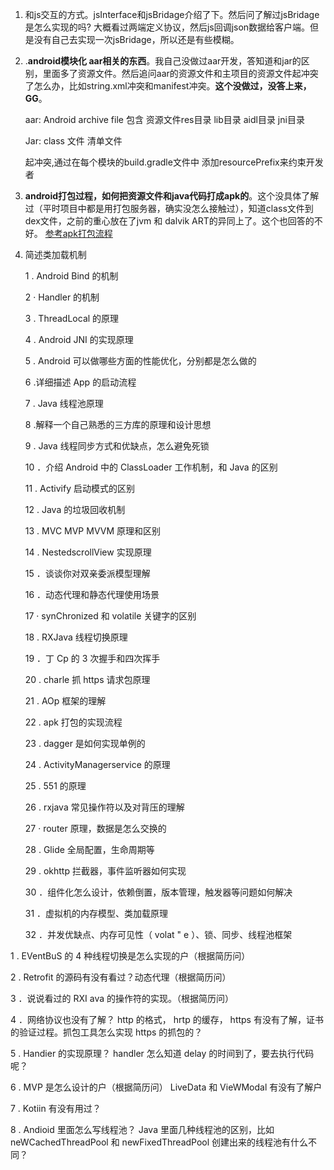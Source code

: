 1. 和js交互的方式。jsInterface和jsBridage介绍了下。然后问了解过jsBridage是怎么实现的吗? 大概看过两端定义协议，然后js回调json数据给客户端。但是没有自己去实现一次jsBridage，所以还是有些模糊。

2. .**android模块化 aar相关的东西**。我自己没做过aar开发，答知道和jar的区别，里面多了资源文件。然后追问aar的资源文件和主项目的资源文件起冲突了怎么办，比如string.xml冲突和manifest冲突。**这个没做过，没答上来，GG**。

   aar: Android archive file 包含 资源文件res目录 lib目录 aidl目录  jni目录 

   Jar: class 文件 清单文件

   起冲突,通过在每个模块的build.gradle文件中 添加resourcePrefix来约束开发者

    

3. **android打包过程，如何把资源文件和java代码打成apk的**。这个没具体了解过（平时项目中都是用打包服务器，确实没怎么接触过），知道class文件到dex文件，之前的重心放在了jvm 和 dalvik ART的异同上了。这个也回答的不好。
   [参考apk打包流程](https://link.jianshu.com/?t=http%3A%2F%2Fblog.csdn.net%2Fjason0539%2Farticle%2Fdetails%2F44917745)

4. 简述类加载机制 

   1 . Android Bind 的机制 

   2 · Handler 的机制 

   3 . ThreadLocal 的原理

   4 . Android JNI 的实现原理 

   5 . Android 可以做哪些方面的性能优化，分别都是怎么做的 

   6 .详细描述 App 的启动流程 

   7 . Java 线程池原理 

   8 .解释一个自己熟悉的三方库的原理和设计思想 

   9 . Java 线程同步方式和优缺点，怎么避免死锁 

   10 ．介绍 Android 中的 ClassLoader 工作机制，和 Java 的区别 

   11 . Activify 启动模式的区别 

   12 . Java 的垃圾回收机制 

   13 . MVC MVP MVVM 原理和区别 

   14 . NestedscrollView 实现原理 

   15 ．谈谈你对双亲委派模型理解 

   16 ．动态代理和静态代理使用场景 

   17 · synChronized 和 volatile 关键字的区别 

   18 . RXJava 线程切换原理 

   19 ．丁 Cp 的 3 次握手和四次挥手 

   20 . charle 抓 https 请求包原理 

   21 . AOp 框架的理解 

   22 . apk 打包的实现流程 

   23 . dagger 是如何实现单例的 

   24 . ActivityManagerservice 的原理 

   25 . 551 的原理 

   26 . rxjava 常见操作符以及对背压的理解 

   27 · router 原理，数据是怎么交换的 

   28 . Glide 全局配置，生命周期等 

   29 . okhttp 拦截器，事件监听器如何实现 

   30 ．组件化怎么设计，依赖倒置，版本管理，触发器等问题如何解决 

   31 ．虚拟机的内存模型、类加载原理 

   32 ．并发优缺点、内存可见性（ volat " e ）、锁、同步、线程池框架

1 . EVentBuS 的 4 种线程切换是怎么实现的户（根据简历问） 

2 . Retrofit 的源码有没有看过？动态代理（根据简历问） 

3 ．说说看过的 RXI ava 的操作符的实现。（根据简历问） 

4 ．网络协议也没有了解？ http 的格式， hrtp 的缓存， https 有没有了解，证书的验证过程。抓包工具怎么实现 https 的抓包的？ 

5 . Handier 的实现原理？ handler 怎么知道 delay 的时间到了，要去执行代码呢？ 

6 . MVP 是怎么设计的户（根据简历问） LiveData 和 VieWModal 有没有了解户 

7 . Kotiin 有没有用过？ 

8 . Andioid 里面怎么写线程池？ Java 里面几种线程池的区别，比如 neWCachedThreadPool 和 newFixedThreadPool 创建出来的线程池有什么不同？